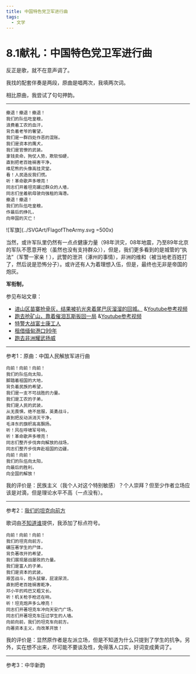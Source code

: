 ```yaml
---
title: 中国特色党卫军进行曲
tags:
  - 文学
---
```

# 8.1献礼：中国特色党卫军进行曲

<script setup>
import MidiPlayer from './MidiPlayer.vue';
</script>

<MidiPlayer MidiUrl="/midis/中国特色党卫军进行曲.mid" SongTitle="中国特色党卫军进行曲.mid" key="中国特色党卫军进行曲" />

反正是歌，就不在意声调了。

我找的配套伴奏是两段，原曲是唱两次，我填两次词。

相比原曲，我尝试了句句押韵。

---

```text
撤退！撤退！撤退！
我们的队伍吃皇粮，
浪费着工农的血汗，
背负着老爷的奢望，
我们是一群四处作恶的混账。
我们是资本的鹰犬，
我们是官僚的武装。
拿钱卖命，狗仗人势，欺软怕硬，
直到把老百姓祸害干净，
维尼熊的头像高挂灵堂。
看！人民造反我们慌。
听！革命歌声多嘹亮！
同志们开着坦克碾过群众的人墙，
同志们坐着航母驶向强租的海港。
撤退！撤退！
我们的队伍吃皇粮，
作最后的挣扎，
向帝国的灭亡！
```

![军旗](../SVGArt/FlagofTheArmy.svg =500x)

当然，或许军队里仍然有一点点健康力量（98年洪灾，08年地震，乃至89年北京的军队不愿意开枪（虽然也没有支持群众）），但是，我们更多看到的是城管的“执法”（军警一家亲！），武警的泄洪（涿州的事情），非洲的维和（被当地老百姓打了，然后说是恐怖分子）。或许还有人为着理想入伍，但是，最终也无非是帝国的炮灰。

**军衔制，**

参见布站文章：

+ [进山区苗寨抢骨灰，结果被扒光夹着尾巴灰溜溜的回城。](https://liaoyuan1949.site/t/topic/25822) &[Youtube参考视频](https://www.youtube.com/watch?v=9IHiFFIQ44o)
+ [跑去抢矿山，靠着催泪瓦斯扳回一局](https://liaoyuan1949.site/t/topic/30960) &[Youtube参考视频](https://www.youtube.com/watch?v=HXvce9JHR8A)
+ [特警大战富士康工人](https://liaoyuan1949.site/t/topic/15187)
+ [租借缅甸港口99年](https://liaoyuan1949.site/t/topic/25597)
+ [跑去非洲耀武扬威](https://liaoyuan1949.site/t/topic/30421)

---

参考1：原曲：中国人民解放军进行曲

```text
向前！向前！向前！
我们的队伍向太阳，
脚踏着祖国的大地，
背负着民族的希望，
我们是一支不可战胜的力量。
我们是工农的子弟，
我们是人民的武装，
从无畏惧，绝不屈服，英勇战斗，
直到把反动派消灭干净，
毛泽东的旗帜高高飘扬。
听！风在呼啸军号响，
听！革命歌声多嘹亮！
同志们整齐步伐奔向解放的战场，
同志们整齐步伐奔赴祖国的边疆，
向前！向前！
我们的队伍向太阳，
向最后的胜利，
向全国的解放！
```

我的评价是：民族主义（我个人对这个特别敏感）？个人崇拜？但至少作者立场应该是对滴，但是理论水平不高（一点没有）。

---

参考2：[我们的坦克向前方](https://odysee.com/@maliemaocommunist:1/%E3%80%90%E8%BE%B1%E7%A8%BB%E3%80%91%E6%88%91%E4%BB%AC%E7%9A%84%E5%9D%A6%E5%85%8B%E5%90%91%E5%89%8D%E6%96%B9:7)

歌词由[不知道谁](https://suno.com/song/a11e2e30-22f2-41b3-b3d8-ebae5b7c1a2e)提供，我添加了标点符号。

```text
向前！向前！向前！
我们的坦克向前方，
碾压著学生的尸体，
背负著改开的希望，
我们展现屡战屡败的力量。
我们是富人的子弟，
我们是资本的武装，
艰苦战斗，抱头鼠窜，屁滚尿流，
直到把老百姓祸害乾净，
邓小平的鸡巴又粗又长。
听！机关枪手枪还在响，
听！坦克炮声多么嘹亮！
同志们开著坦克车冲向天安门广场，
同志们开著坦克车压过学生的人墙。
向前向前，我们的坦克车向前方。
向著资本主义，向改革开放！
```

我的评价是：显然原作者是左派立场，但是不知道为什么只提到了学生的抗争。另外，实在想不出来，尽可能不要谈及性，免得落人口实，好词变成黄词了。

---

参考3：中华新韵
